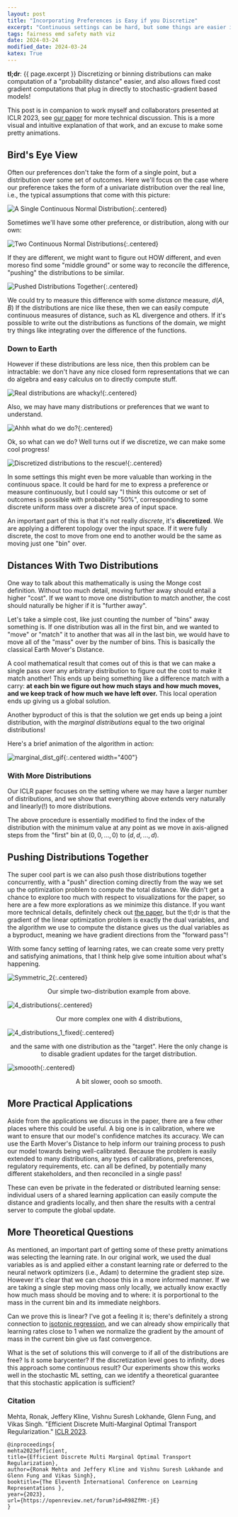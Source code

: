```yaml
---
layout: post
title: "Incorporating Preferences is Easy if you Discretize"
excerpt: "Continuous settings can be hard, but some things are easier if you discretize."
tags: fairness emd safety math viz
date: 2024-03-24
modified_date: 2024-03-24
katex: True
---
```


__tl;dr__: {{ page.excerpt }} Discretizing or binning distributions can make computation of a "probability distance" easier, and also allows fixed cost gradient computations that plug in directly to stochastic-gradient based models!

This post is in companion to work myself and collaborators presented at ICLR 2023, see [our paper](https://openreview.net/forum?id=R98ZfMt-jE) for more technical discussion.
This is a more visual and intuitive explanation of that work, and an excuse to make some pretty animations.

## Bird's Eye View

Often our preferences don't take the form of a single point, but a distribution over some set of outcomes. Here we'll focus on the case where our preference takes the form of a univariate distribution over the real line, i.e., the typical assumptions that come with this picture:

![A Single Continuous Normal Distribution](/assets/blogfigs/single_cont_dist.svg){:.centered}

Sometimes we'll have some other preference, or distribution, along with our own:

![Two Continuous Normal Distributions](/assets/blogfigs/two_cont_dist.svg){:.centered}

If they are different, we might want to figure out HOW different, and even moreso find some "middle ground" or some way to reconcile the difference, "pushing" the distributions to be similar.

![Pushed Distributions Together](/assets/blogfigs/pushed_together.svg){:.centered}

We could try to measure this difference with some _distance_ measure, $d(A,B)$
If the distributions are nice like these, then we can easily compute continuous measures of distance, such as KL divergence and others.
If it's possible to write out the distributions as functions of the domain,
we might try things like integrating over the difference of the functions.

### Down to Earth

However if these distributions are less nice,
then this problem can be intractable: we don't have any nice closed form representations that we can do algebra and easy calculus on to directly compute stuff.

![Real distributions are whacky!](/assets/blogfigs/two_cont_dist_whacky.svg){:.centered}

Also, we may have many distributions or preferences that we want to understand.

![Ahhh what do we do?](/assets/blogfigs/many_cont_dist_whacky.svg){:.centered}

Ok, so what can we do? Well turns out if we discretize, we can make some cool progress!

![Discretized distributions to the rescue!](/assets/blogfigs/many_discrete_dists.svg){:.centered}

In some settings this might even be more valuable than working in the continuous space. 
It could be hard for me to express a preference or measure continuously,
but I could say "I think this outcome or set of outcomes is possible with probability "50%",
corresponding to some discrete uniform mass over a discrete area of input space.

An important part of this is that it's not really _discrete_, it's __discretized__.
We are applying a different topology over the input space.
If it were fully discrete, the cost to move from one end to another would be the same as moving
just one "bin" over.

## Distances With Two Distributions

One way to talk about this mathematically is using the Monge cost definition. 
Without too much detail, moving further away should entail a higher "cost".
If we want to move one distribution to match another,
the cost should naturally be higher if it is "further away".

Let's take a simple cost, like just counting the number of "bins" away something is.
If one distribution was all in the first bin, and we wanted to "move" or "match"
it to another that was all in the last bin,
we would have to move all of the "mass" over by the number of bins.
This is basically the classical Earth Mover's Distance.

A cool mathematical result that comes out of this
is that we can make a single pass over any arbitrary distribution
to figure out the cost to make it match another!
This ends up being something like a difference match with a carry:
__at each bin we figure out how much stays and how much moves, and we keep track of how much we have left over.__
This local operation ends up giving us a global solution.

Another byproduct of this is that the solution we get
ends up being a joint distribution, with the _marginal distributions_
equal to the two original distributions!

Here's a brief animation of the algorithm in action:

![marginal_dist_gif](/assets/blogfigs/animtest_5.gif){:.centered width="400"}


### With More Distributions

Our ICLR paper focuses on the setting where we may have a larger number of distributions,
and we show that everything above extends very naturally and linearly(!) to more distributions.

The above procedure is essentially modified to find the index of the distribution with the minimum value at any point as we move in axis-aligned steps from the "first" bin at $(0,0,\ldots,0)$ to $(d,d,\ldots,d)$.


## Pushing Distributions Together

The super cool part is we can also push those distributions together concurrently, with a "push" direction coming directly from the way we set up the optimization problem
to compute the total distance.
We didn't get a chance to explore too much with respect to visualizations for the paper,
so here are a few more explorations as we minimize this distance.
If you want more technical details, definitely check out [the paper](https://openreview.net/forum?id=R98ZfMt-jE), but the tl;dr is that the gradient of the linear optimization problem
is exactly the dual variables, and the algorithm we use to compute the distance
gives us the dual variables as a byproduct, meaning we have gradient directions
from the "forward pass"!

With some fancy setting of learning rates,
we can create
some very pretty and satisfying animations, that I think
help give some intuition about what's happening.

![Symmetric_2](/assets/blogfigs/simple_calibrate_symmetric_ff_False_n_50_lr_0.1_niters_1000.gif){:.centered}

<p style="text-align: center;">
Our simple two-distribution example from above.
</p>

![4_distributions](/assets/blogfigs/four_dists_ff_False_n_50_lr_0.1_niters_1000.gif){:.centered}

<p style="text-align: center;">
Our more complex one with 4 distributions, 
</p>

![4_distributions_1_fixed](/assets/blogfigs/four_dists_ff_True_n_50_lr_0.1_niters_1000.gif){:.centered}

<p style="text-align: center;">
and the same with one distribution as the "target". Here the only change is to disable
gradient updates for the target distribution.
</p>

![smoooth](/assets/blogfigs/smooooth.gif){:.centered}

<p style="text-align: center;">
A bit slower, oooh so smooth.
</p>

## More Practical Applications
Aside from the applications we discuss in the paper, there are a few other places where this could be useful.
A big one is in calibration, where we want to ensure that our model's confidence matches its accuracy.
We can use the Earth Mover's Distance to help inform our training process to push our model towards being well-calibrated.
Because the problem is easily extended to many distributions,
any types of 
calibrations, preferences, regulatory requirements, etc. can all be defined, by potentially many different
stakeholders, and then reconciled in a single pass!

These can even be private in the federated or distributed learning sense:
individual users of a shared learning application can easily compute the distance and gradients
locally, and then share the results with a central server to compute the global update.

<!--
While we didn't explore this particular property of the EMD,
it's even possible for different users to have _different discretizations_,
and the algorithms may still work!
People who want to be more precise can use more bins, and people who want to be more efficient can use fewer.
-->


## More Theoretical Questions

As mentioned,
an important part of getting some of these pretty animations was selecting the learning rate.
In our original work, we used the dual variables as is and applied either a constant learning rate
or deferred to the neural network optimizers (i.e., Adam) to determine the gradient step size.
However it's clear that we can choose this in a more informed manner.
If we are taking a single step moving mass only locally,
we actually know exactly how much mass should be moving and to where:
it is porportional to the mass in the current bin and its immediate neighbors.

Can we prove this is linear? I've got a feeling it is; there's definitely a strong connection to [isotonic regression](https://en.wikipedia.org/wiki/Isotonic_regression),
and we can already show empirically that learning rates close to 1 when we normalize the gradient by the amount of mass in the current bin give us fast convergence.

What is the set of solutions this will converge to if all of the distributions are free? Is it some barycenter? If the discretization level goes to infinity,
does this approach some continuous result?
Our experiments show this works well in the stochastic ML setting,
can we identify a theoretical guarantee that this stochastic application is sufficient?


### Citation
Mehta, Ronak, Jeffery Kline, Vishnu Suresh Lokhande, Glenn Fung, and Vikas Singh. "Efficient Discrete Multi-Marginal Optimal Transport Regularization."
[ICLR 2023](https://openreview.net/forum?id=R98ZfMt-jE).

```
@inproceedings{
mehta2023efficient,
title={Efficient Discrete Multi Marginal Optimal Transport Regularization},
author={Ronak Mehta and Jeffery Kline and Vishnu Suresh Lokhande and Glenn Fung and Vikas Singh},
booktitle={The Eleventh International Conference on Learning Representations },
year={2023},
url={https://openreview.net/forum?id=R98ZfMt-jE}
}
```
